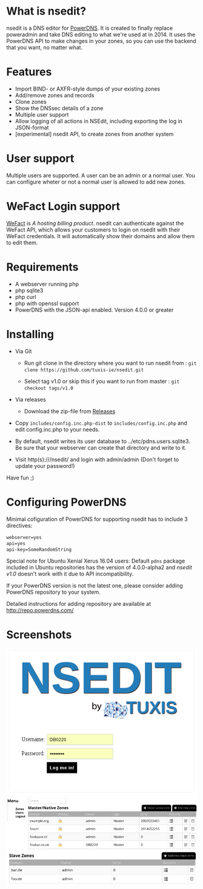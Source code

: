What is nsedit?
===============

nsedit is a DNS editor for [PowerDNS](https://www.powerdns.com/). It is created
to finally replace poweradmin and take DNS editing to what we're used at in
2014. It uses the PowerDNS API to make changes in your zones, so you can use
the backend that you want, no matter what.

Features
========
* Import BIND- or AXFR-style dumps of your existing zones
* Add/remove zones and records
* Clone zones
* Show the DNSsec details of a zone
* Multiple user support
* Allow logging of all actions in NSEdit, including exporting the log in JSON-format
* [experimental] nsedit API, to create zones from another system

User support
============
Multiple users are supported. A user can be an admin or a normal user. You can
configure wheter or not a normal user is allowed to add new zones.

WeFact Login support
====================
[WeFact](https://www.wefact.com/wefact-hosting/) is _A hosting billing
product_. nsedit can authenticate against the WeFact API, which allows your
customers to login on nsedit with their WeFact credentials. It will
automatically show their domains and allow them to edit them.

Requirements
============
* A webserver running php
* php sqlite3
* php curl
* php with openssl support
* PowerDNS with the JSON-api enabled. Version 4.0.0 or greater

Installing
==========

* Via Git
    -  Run git clone in the directory where you want to run nsedit from
    : ```git clone https://github.com/tuxis-ie/nsedit.git```

    - Select tag v1.0 or skip this if you want to run from master
    : ```git checkout tags/v1.0```
* Via releases
    - Download the zip-file from [Releases](https://github.com/tuxis-ie/nsedit/releases)

* Copy ```includes/config.inc.php-dist``` to ```includes/config.inc.php``` and edit config.inc.php to your needs.

* By default, nsedit writes its user database to ../etc/pdns.users.sqlite3. Be sure that your webserver can create that directory and write to it.

* Visit http(s)://<url>/nsedit/ and login with admin/admin (Don't forget to update your password!)

Have fun ;)

Configuring PowerDNS
====================
Minimal cofiguration of PowerDNS for supporting nsedit has to include 3 directives:
```
webserver=yes
api=yes
api-key=SomeRandomString
```

Special note for Ubuntu Xenial Xerus 16.04 users:
Default `pdns` package included in Ubuntu repositories has the version of 4.0.0-alpha2 and *nsedit v1.0* doesn't work with it due to API incompatibility.

If your PowerDNS version is not the latest one, please consider adding PowerDNS repository to your system.

Detailed instructions for adding repository are available at http://repo.powerdns.com/


Screenshots
===========

![The login screen](screenshots/login.png)
![Master zones](screenshots/master-import-zones.png)
![Slave zones](screenshots/slavezones.png)


